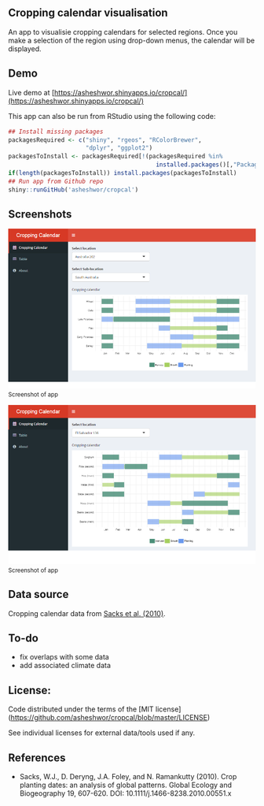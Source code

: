 ## Cropping calendar visualisation

An app to visualisie cropping calendars for selected regions. Once you make a selection of the region using drop-down menus, the calendar will be displayed.

## Demo

Live demo at [https://asheshwor.shinyapps.io/cropcal/](https://asheshwor.shinyapps.io/cropcal/)

This app can also be run from RStudio using the following code:

```R
## Install missing packages
packagesRequired <- c("shiny", "rgeos", "RColorBrewer",
                      "dplyr", "ggplot2")
packagesToInstall <- packagesRequired[!(packagesRequired %in%
                                          installed.packages()[,"Package"])]
if(length(packagesToInstall)) install.packages(packagesToInstall)
## Run app from Github repo
shiny::runGitHub('asheshwor/cropcal')
```

## Screenshots

![app screenshot 1](img/eg_au.png)
<small>Screenshot of app</small>

![app screenshot 2](img/eg_elsalvador.png)
<small>Screenshot of app</small>

## Data source

Cropping calendar data from [Sacks et al. (2010)](https://nelson.wisc.edu/sage/data-and-models/crop-calendar-dataset/index.php).

## To-do

* fix overlaps with some data
* add associated climate data

## License:

Code distributed under the terms of the [MIT license] (https://github.com/asheshwor/cropcal/blob/master/LICENSE)

See individual licenses for external data/tools used if any.

## References
* Sacks, W.J., D. Deryng, J.A. Foley, and N. Ramankutty (2010). Crop planting dates: an analysis of global patterns. Global Ecology and Biogeography 19, 607-620. DOI: 10.1111/j.1466-8238.2010.00551.x

